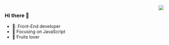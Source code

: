 <!--<img align="right" src="https://github-readme-stats.vercel.app/api?username=donley828&show_icons=true&count_private=true&show_icons=true&hide=contribs&bg_color=30,e96443,904e95&title_color=fff&text_color=fff"> -->
<img align="right" src="https://github-readme-stats.vercel.app/api?username=donley828&show_icons=true&count_private=true&show_icons=true&hide=contribs&bg_color=30,e96443,904e95&title_color=fff&text_color=fff">

### Hi there 👋 
- 👷: Front-End developer
- :orange_book: Focusing on JavaScript
- :meat_on_bone: Fruits lover

